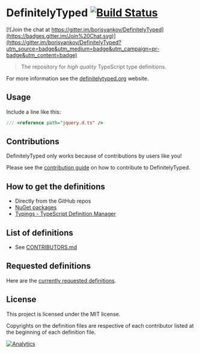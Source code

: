 # DefinitelyTyped [![Build Status](https://travis-ci.org/DefinitelyTyped/DefinitelyTyped.png?branch=master)](https://travis-ci.org/DefinitelyTyped/DefinitelyTyped)

[![Join the chat at https://gitter.im/borisyankov/DefinitelyTyped](https://badges.gitter.im/Join%20Chat.svg)](https://gitter.im/borisyankov/DefinitelyTyped?utm_source=badge&utm_medium=badge&utm_campaign=pr-badge&utm_content=badge)

> The repository for *high quality* TypeScript type definitions.

For more information see the [definitelytyped.org](http://definitelytyped.org) website.

## Usage

Include a line like this:

```typescript
/// <reference path="jquery.d.ts" />
```

## Contributions

DefinitelyTyped only works because of contributions by users like you!

Please see the [contribution guide](http://definitelytyped.org/guides/contributing.html) on how to contribute to DefinitelyTyped.

## How to get the definitions

* Directly from the GitHub repos
* [NuGet packages](http://nuget.org/packages?q=DefinitelyTyped)
* [Typings - TypeScript Definition Manager](https://github.com/typings/typings)

## List of definitions

* See [CONTRIBUTORS.md](CONTRIBUTORS.md)

## Requested definitions

Here are the [currently requested definitions](https://github.com/DefinitelyTyped/DefinitelyTyped/labels/Definition%3ARequest).

## License

This project is licensed under the MIT license.

Copyrights on the definition files are respective of each contributor listed at the beginning of each definition file.

[![Analytics](https://ga-beacon.appspot.com/UA-47495295-4/borisyankov/DefinitelyTyped)](https://github.com/igrigorik/ga-beacon)
